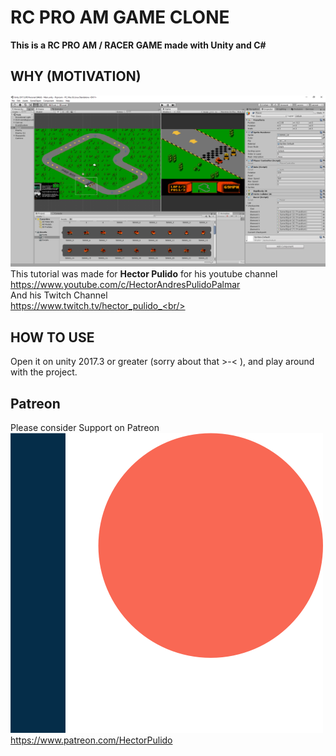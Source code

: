 # RC PRO AM GAME CLONE 
<b>This is a RC PRO AM / RACER GAME made with Unity and C#</b>

## WHY (MOTIVATION)
![Example](/Images/ExampleImage.png) <br/>
This tutorial was made for <b>Hector Pulido</b> for his youtube channel <br/>
https://www.youtube.com/c/HectorAndresPulidoPalmar <br/>
And his Twitch Channel<br/>
https://www.twitch.tv/hector_pulido_<br/>

## HOW TO USE
Open it on unity 2017.3 or greater (sorry about that >-< ), and play around with the project.

## Patreon
Please consider Support on Patreon<br/>
![Please consider support on patreon](/Images/Patreon.png)<br/>
https://www.patreon.com/HectorPulido